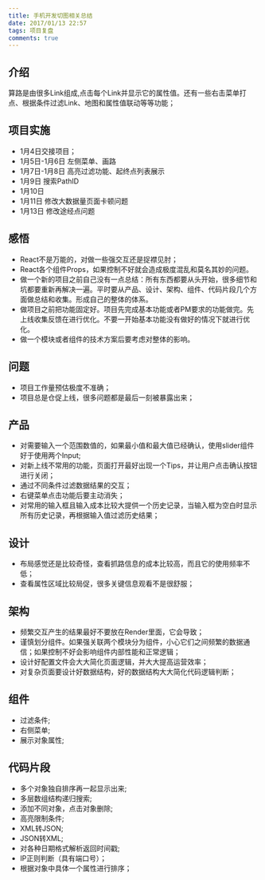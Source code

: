 ```yaml
---
title: 手机开发切图相关总结
date: 2017/01/13 22:57
tags: 项目复盘 
comments: true
---
```


## 介绍
算路是由很多Link组成,点击每个Link并显示它的属性值。还有一些右击菜单打点、根据条件过滤Link、地图和属性值联动等等功能；

## 项目实施
* 1月4日交接项目；
* 1月5日-1月6日 左侧菜单、画路
* 1月7日-1月8日 高亮过滤功能、起终点列表展示
* 1月9日 搜索PathID
* 1月10日 
* 1月11日 修改大数据量页面卡顿问题
* 1月13日 修改途经点问题


## 感悟
* React不是万能的，对做一些强交互还是捉襟见肘；
* React各个组件Props，如果控制不好就会造成极度混乱和莫名其妙的问题。
* 做一个新的项目之前自己没有一点总结：所有东西都要从头开始，很多细节和坑都要重新再解决一遍。平时要从产品、设计、架构、组件、代码片段几个方面做总结和收集。形成自己的整体的体系。
* 做项目之前把功能固定好。项目先完成基本功能或者PM要求的功能做完。先上线收集反馈在进行优化。不要一开始基本功能没有做好的情况下就进行优化。
* 做一个模块或者组件的技术方案后要考虑对整体的影响。


## 问题
* 项目工作量预估极度不准确；
* 项目总是仓促上线，很多问题都是最后一刻被暴露出来；


## 产品
* 对需要输入一个范围数值的，如果最小值和最大值已经确认，使用slider组件好于使用两个Input;
* 对新上线不常用的功能，页面打开最好出现一个Tips，并让用户点击确认按钮进行关闭；
* 通过不同条件过滤数据结果的交互；
* 右键菜单点击功能后要主动消失；
* 对常用的输入框且输入成本比较大提供一个历史记录，当输入框为空白时显示所有历史记录，再根据输入值过滤历史结果；

## 设计
* 布局感觉还是比较奇怪，查看抓路信息的成本比较高，而且它的使用频率不低；
* 查看属性区域比较局促，很多关键信息观看不是很舒服；

## 架构
* 频繁交互产生的结果最好不要放在Render里面，它会导致；
* 谨慎划分组件。如果强关联两个模块分为组件，小心它们之间频繁的数据通信；如果控制不好会影响组件内部性能和正常逻辑；
* 设计好配置文件会大大简化页面逻辑，并大大提高运营效率；
* 对复杂页面要设计好数据结构，好的数据结构大大简化代码逻辑判断；

## 组件
* 过滤条件;
* 右侧菜单;
* 展示对象属性;

## 代码片段
* 多个对象独自排序再一起显示出来;
* 多层数组结构递归搜索;
* 添加不同对象，点击对象删除;
* 高亮限制条件;
* XML转JSON;
* JSON转XML;
* 对各种日期格式解析返回时间戳;
* IP正则判断（具有端口号）；
* 根据对象中具体一个属性进行排序；






